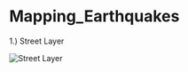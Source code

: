 # Mapping_Earthquakes

1.) Street Layer

![Street Layer](https://user-images.githubusercontent.com/93900628/155923888-b6456f81-99fd-4290-93c0-55eb37c7de52.png)


